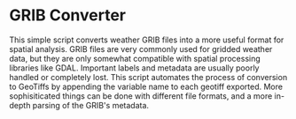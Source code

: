 # GRIB Converter

This simple script converts weather GRIB files into a more useful format for spatial analysis.  GRIB files are very commonly used for gridded weather data, but they are only somewhat compatible with spatial processing libraries like GDAL.  Important labels and metadata are usually poorly handled or completely lost.  This script automates the process of conversion to GeoTiffs by appending the variable name to each geotiff exported.  More sophisiticated things can be done with different file formats, and a more in-depth parsing of the GRIB's metadata. 

